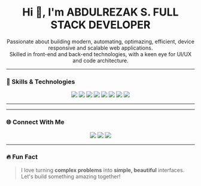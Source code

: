 <!-- Profile Banner -->

<h1 align="center">Hi 👋, I'm ABDULREZAK S. FULL STACK DEVELOPER</h1>

<p align="center">
  Passionate about building modern, automating, optimazing, efficient, device responsive and scalable web applications.<br />
  Skilled in front-end and back-end technologies, with a keen eye for UI/UX and code architecture.
</p>

---
### 🚀 Skills & Technologies

<p align="center">
  <img src="https://img.shields.io/badge/HTML5-E34F26?style=for-the-badge&logo=html5&logoColor=white" />
  <img src="https://img.shields.io/badge/CSS3-1572B6?style=for-the-badge&logo=css3&logoColor=white" />
  <img src="https://img.shields.io/badge/JavaScript-F7DF1E?style=for-the-badge&logo=javascript&logoColor=black" />
  <img src="https://img.shields.io/badge/React-61DAFB?style=for-the-badge&logo=react&logoColor=black" />
  <img src="https://img.shields.io/badge/Java-007396?style=for-the-badge&logo=java&logoColor=white" />
  <img src="https://img.shields.io/badge/PHP-777BB4?style=for-the-badge&logo=php&logoColor=white" />
  <img src="https://img.shields.io/badge/Laravel-F05340?style=for-the-badge&logo=laravel&logoColor=white" />
  <img src="https://img.shields.io/badge/Bootstrap-7952B3?style=for-the-badge&logo=bootstrap&logoColor=white" />
</p>

---

---

### 🌐 Connect With Me

<p align="center">
  <a href="https://www.linkedin.com/posts/abdulrezak-shukra-1b905b32b_activity-7335885787168727040-LJfZ?utm_source=social_share_video_v2&utm_medium=android_app&rcm=ACoAAFMfkF0BnA2BsYjr9NSEAk0ThJLL-17DDPM&utm_campaign=copy_link"><img src="https://img.shields.io/badge/LinkedIn-0077B5?style=flat-square&logo=linkedin&logoColor=white"/></a>
  <a href="mailto:abdulrezakshukra17@gmail.com"><img src="https://img.shields.io/badge/Email-D14836?style=flat-square&logo=gmail&logoColor=white"/></a>
  <a href="https://www.upwork.com/freelancers/~01dae7cb4b2c394be5"><img src="https://img.shields.io/badge/Portfolio-000000?style=flat-square&logo=github&logoColor=white"/></a>
</p>

---

### 🔥 Fun Fact

> I love turning **complex problems** into **simple, beautiful** interfaces. Let's build something amazing together!
<!---
AbdulrezakFullStackDeveloper/AbdulrezakFullStackDeveloper is a ✨ special ✨ repository because its `README.md` (this file) appears on your GitHub profile.
You can click the Preview link to take a look at your changes.
--->
